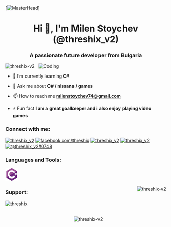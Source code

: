 [![MasterHead](https://www.fscj.edu/images/default-source/workforce-education/gi175422122_1920x540.jpg?sfvrsn=937786d5_0)]
<h1 align="center">Hi 👋, I'm Milen Stoychev (@threshix_v2)</h1>
<h3 align="center">A passionate future developer from Bulgaria</h3>
<img align="right" alt="Coding" width="400" src="https://cdn.dribbble.com/users/1162077/screenshots/3848914/programmer.gif">


<p align="left"> <img src="https://komarev.com/ghpvc/?username=threshix-v2&label=Profile%20views&color=0e75b6&style=flat" alt="threshix-v2" /> </p>

- 🌱 I’m currently learning **C#**

- 💬 Ask me about **C# / nissans / games**

- 📫 How to reach me **milenstoychev74@gmail.com**

- ⚡ Fun fact **I am a great goalkeeper and i also enjoy playing video games**


<h3 align="left">Connect with me:</h3>
<p align="left">
<a href="https://stackoverflow.com/users/threshix_v2" target="blank"><img align="center" src="https://raw.githubusercontent.com/rahuldkjain/github-profile-readme-generator/master/src/images/icons/Social/stack-overflow.svg" alt="threshix_v2" height="30" width="40" /></a>
<a href="https://fb.com/facebook.com/threshix" target="blank"><img align="center" src="https://raw.githubusercontent.com/rahuldkjain/github-profile-readme-generator/master/src/images/icons/Social/facebook.svg" alt="facebook.com/threshix" height="30" width="40" /></a>
<a href="https://instagram.com/threshix_v2" target="blank"><img align="center" src="https://raw.githubusercontent.com/rahuldkjain/github-profile-readme-generator/master/src/images/icons/Social/instagram.svg" alt="threshix_v2" height="30" width="40" /></a>
<a href="https://www.youtube.com/c/threshix_v2" target="blank"><img align="center" src="https://raw.githubusercontent.com/rahuldkjain/github-profile-readme-generator/master/src/images/icons/Social/youtube.svg" alt="threshix_v2" height="30" width="40" /></a>
<a href="https://discord.gg/@threshix_v2#0748" target="blank"><img align="center" src="https://raw.githubusercontent.com/rahuldkjain/github-profile-readme-generator/master/src/images/icons/Social/discord.svg" alt="@threshix_v2#0748" height="30" width="40" /></a>
</p>

<h3 align="left">Languages and Tools:</h3>
<p align="left"> <a href="https://www.w3schools.com/cs/" target="_blank" rel="noreferrer"> <img src="https://raw.githubusercontent.com/devicons/devicon/master/icons/csharp/csharp-original.svg" alt="csharp" width="40" height="40"/> </a> </p>

<p><img align="right" src="https://github-readme-stats.vercel.app/api/top-langs?username=threshix-v2&show_icons=true&locale=en&layout=compact" alt="threshix-v2" /></p>
<h3 align="left">Support:</h3>
<p><a href="https://www.buymeacoffee.com/threshix"> <img align="left" src="https://cdn.buymeacoffee.com/buttons/v2/default-yellow.png" height="50" width="210" alt="threshix" /></a></p><br><br>
<p>&nbsp;<img align="center" src="https://github-readme-stats.vercel.app/api?username=threshix-v2&show_icons=true&locale=en" alt="threshix-v2" /></p>



